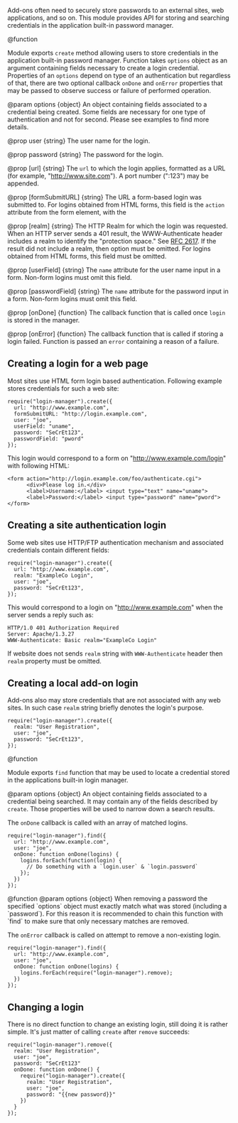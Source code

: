 <!-- contributed by Irakli Gozalishvili [gozala@mozilla.com]  -->

Add-ons often need to securely store passwords to an external sites, web
applications, and so on. This module provides API for storing and searching
credentials in the application built-in password manager.

<api name="create">
@function 

Module exports `create` method allowing users to store credentials in the
application built-in password manager. Function takes `options` object as an
argument containing fields necessary to create a login credential. Properties
of an `options` depend on type of an authentication but regardless of that,
there are two optional callback `onDone` and `onError` properties that may
be passed to observe success or failure of performed operation.


@param options {object}
An object containing fields associated to a credential being created. Some
fields are necessary for one type of authentication and not for second. Please
see examples to find more details.

@prop user {string}
The user name for the login.

@prop password {string}
The password for the login.

@prop [url] {string}
The `url` to which the login applies, formatted as a URL (for example,
"http://www.site.com"). A port number (":123") may be appended.

@prop [formSubmitURL] {string}
The URL a form-based login was submitted to. For logins obtained from HTML
forms, this field is the `action` attribute from the form element, with the

@prop [realm] {string}
The HTTP Realm for which the login was requested. When an HTTP server sends a
401 result, the WWW-Authenticate header includes a realm to identify the
"protection space." See [RFC 2617](http://tools.ietf.org/html/rfc2617). If the
result did not include a realm, then option must be omitted. For logins
obtained from HTML forms, this field must be omitted. 

@prop [userField] {string}
The `name` attribute for the user name input in a form. Non-form logins
must omit this field.

@prop [passwordField] {string}
The `name` attribute for the password input in a form. Non-form logins
must omit this field.

@prop  [onDone] {function}
The callback function that is called once `login` is stored in the manager.

@prop [onError] {function}
The callback function that is called if storing a login failed. Function is
passed an `error` containing a reason of a failure.

## Creating a login for a web page ##

Most sites use HTML form login based authentication. Following example stores
credentials for such a web site:

    require("login-manager").create({
      url: "http://www.example.com",
      formSubmitURL: "http://login.example.com",
      user: "joe",
      userField: "uname",
      password: "SeCrEt123",
      passwordField: "pword"
    });


This login would correspond to a form on "http://www.example.com/login" with
following HTML:

    <form action="http://login.example.com/foo/authenticate.cgi">
          <div>Please log in.</div>
          <label>Username:</label> <input type="text" name="uname">      
          <label>Password:</label> <input type="password" name="pword">    
    </form>

## Creating a site authentication login ##

Some web sites use HTTP/FTP authentication mechanism and associated credentials
contain different fields:

    require("login-manager").create({
      url: "http://www.example.com",
      realm: "ExampleCo Login",
      user: "joe",
      password: "SeCrEt123",
    });

This would correspond to a login on "http://www.example.com" when the server
sends a reply such as:

    HTTP/1.0 401 Authorization Required
    Server: Apache/1.3.27
    WWW-Authenticate: Basic realm="ExampleCo Login"

If website does not sends `realm` string with `WWW-Authenticate` header then
`realm` property must be omitted.

## Creating a local add-on login ##

Add-ons also may store credentials that are not associated with any web sites.
In such case `realm` string briefly denotes the login's purpose.

    require("login-manager").create({
      realm: "User Registration",
      user: "joe",
      password: "SeCrEt123",
    });
</api>

<api name="find">
@function

Module exports `find` function that may be used to locate a credential stored
in the applications built-in login manager.

@param options {object}
An object containing fields associated to a credential being searched. It may
contain any of the fields described by `create`. Those properties will be used
to narrow down a search results.

The `onDone` callback is called with an array of matched logins.

    require("login-manager").find({
      url: "http://www.example.com",
      user: "joe",
      onDone: function onDone(logins) {
        logins.forEach(function(login) {
          // Do something with a `login.user` & `login.password`
        });
      })
    });
</api>

<api name="remove">
@function
@param options {object}
When removing a password the specified `options` object must exactly match what
was stored (including a `password`). For this reason it is recommended to chain
this function with `find` to make sure that only necessary matches are removed.

The `onError` callback is called on attempt to remove a non-existing login.

    require("login-manager").find({
      url: "http://www.example.com",
      user: "joe",
      onDone: function onDone(logins) {
        logins.forEach(require("login-manager").remove);
      })
    });
</api>

## Changing a login ##

There is no direct function to change an existing login, still doing it is
rather simple. It's just matter of calling `create` after `remove` succeeds:

    require("login-manager").remove({
      realm: "User Registration",
      user: "joe",
      password: "SeCrEt123"
      onDone: function onDone() {
        require("login-manager").create({
          realm: "User Registration",
          user: "joe",
          password: "{{new password}}"
        })
      }
    });

